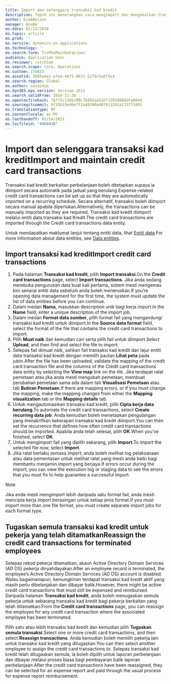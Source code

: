 ```yaml
---
title: Import dan selenggara transaksi kad kredit
description: Topik ini menerangkan cara mengimport dan mengekalkan transaksi kad kredit yang berkaitan dengan perbelanjaan. Transaksi ini boleh disediakan supaya ia diimport secara automatik pada jadual yang berulang, atau ia boleh diimport secara manual mengikut keperluan.
author: KimANelson
manager: AnnBe
ms.date: 01/12/2018
ms.topic: article
ms.prod: ''
ms.service: dynamics-ax-applications
ms.technology: ''
ms.search.form: TrvPbsMainDataLines
audience: Application User
ms.reviewer: roschlom
ms.search.scope: Core, Operations
ms.custom: 274023
ms.assetid: 3605eda1-a7ed-4675-8031-5279c5a8f5e4
ms.search.region: Global
ms.author: suvaidya
ms.dyn365.ops.version: Version 1611
ms.search.validFrom: 2016-11-30
ms.openlocfilehash: 7bf75c13bb190c7b992aa516f1593d886dfa604d
ms.sourcegitcommit: 9f31b33ed6e7f1b49200a407913201a1337f3401
ms.translationtype: HT
ms.contentlocale: ms-MY
ms.lasthandoff: 01/14/2021
ms.locfileid: "4960438"
---
```

# <a name="import-and-maintain-credit-card-transactions"></a><span data-ttu-id="fce7e-104">Import dan selenggara transaksi kad kredit</span><span class="sxs-lookup"><span data-stu-id="fce7e-104">Import and maintain credit card transactions</span></span>

<span data-ttu-id="fce7e-105">Transaksi kad kredit berkaitan perbelanjaan boleh ditetapkan supaya ia diimport secara automatik pada jadual yang berulang.</span><span class="sxs-lookup"><span data-stu-id="fce7e-105">Expense-related credit card transactions can be set up so that they are automatically imported on a recurring schedule.</span></span> <span data-ttu-id="fce7e-106">Secara alternatif, transaksi boleh diimport secara manual apabila diperlukan.</span><span class="sxs-lookup"><span data-stu-id="fce7e-106">Alternatively, the transactions can be manually imported as they are required.</span></span> <span data-ttu-id="fce7e-107">Transaksi kad kredit diimport melalui entiti data transaksi kad Kredit.</span><span class="sxs-lookup"><span data-stu-id="fce7e-107">The credit card transactions are imported through the Credit card transactions data entity.</span></span>

<span data-ttu-id="fce7e-108">Untuk mendapatkan maklumat lanjut tentang entiti data, lihat [Entiti data](https://docs.microsoft.com/dynamics365/fin-ops-core/dev-itpro/data-entities/data-entities).</span><span class="sxs-lookup"><span data-stu-id="fce7e-108">For more information about data entities, see [Data entities](https://docs.microsoft.com/dynamics365/fin-ops-core/dev-itpro/data-entities/data-entities).</span></span>

## <a name="import-credit-card-transactions"></a><span data-ttu-id="fce7e-109">Import transaksi kad kredit</span><span class="sxs-lookup"><span data-stu-id="fce7e-109">Import credit card transactions</span></span>

1. <span data-ttu-id="fce7e-110">Pada halaman **Transaksi kad kredit**, pilih **Import transaksi**.</span><span class="sxs-lookup"><span data-stu-id="fce7e-110">On the **Credit card transactions** page, select **Import transactions**.</span></span> <span data-ttu-id="fce7e-111">Jika anda sedang membuka pengurusan data buat kali pertama, sistem mesti mengemas kini senarai entiti data sebelum anda boleh meneruskan.</span><span class="sxs-lookup"><span data-stu-id="fce7e-111">If you’re opening data management for the first time, the system must update the list of data entities before you can continue.</span></span>
2. <span data-ttu-id="fce7e-112">Dalam medan **Nama**, masukkan description unik bagi kerja import.</span><span class="sxs-lookup"><span data-stu-id="fce7e-112">In the **Name** field, enter a unique description of the import job.</span></span>
3. <span data-ttu-id="fce7e-113">Dalam medan **Format data sumber**, pilih format fail yang mengandungi transaksi kad kredit untuk diimport.</span><span class="sxs-lookup"><span data-stu-id="fce7e-113">In the **Source data format** field, select the format of the file that contains the credit card transactions to import.</span></span>
4. <span data-ttu-id="fce7e-114">Pilih **Muat naik** dan kemudian cari serta pilih fail untuk diimport.</span><span class="sxs-lookup"><span data-stu-id="fce7e-114">Select **Upload**, and then find and select the file to import.</span></span>
5. <span data-ttu-id="fce7e-115">Selepas fail dimuat naik, sahkan fail transaksi kad kredit dan lajur entiti data transaksi kad kredit dengan memilih pautan **Lihat peta** pada jubin.</span><span class="sxs-lookup"><span data-stu-id="fce7e-115">After the file has been uploaded, validate the mapping of the credit card transaction file and the columns of the Credit card transactions data entity by selecting the **View map** link on the tile.</span></span> <span data-ttu-id="fce7e-116">Jika terdapat ralat pemetaan atau jika anda mesti mengubah pemetaan, membuat perubahan pemetaan sama ada dalam tab **Visualisasi Pemetaan** atau tab **Butiran Pemetaan**.</span><span class="sxs-lookup"><span data-stu-id="fce7e-116">If there are mapping errors, or if you must change the mapping, make the mapping changes from either the **Mapping visualization** tab or the **Mapping details** tab.</span></span>
6. <span data-ttu-id="fce7e-117">Untuk mengautomasikan transaksi kad kredit, pilih **Cipta kerja data berulang**.</span><span class="sxs-lookup"><span data-stu-id="fce7e-117">To automate the credit card transactions, select **Create recurring data job**.</span></span> <span data-ttu-id="fce7e-118">Anda kemudian boleh menetapkan pengulangan yang menakrifkan kekerapan transaksi kad kredit diimport.</span><span class="sxs-lookup"><span data-stu-id="fce7e-118">You can then set the recurrence that defines how often credit card transactions should be imported.</span></span> <span data-ttu-id="fce7e-119">Apabila anda telah selesai, pilih **OK**.</span><span class="sxs-lookup"><span data-stu-id="fce7e-119">When you’ve finished, select **OK**.</span></span>
7. <span data-ttu-id="fce7e-120">Untuk mengimport fail yang dipilih sekarang, pilih **Import**.</span><span class="sxs-lookup"><span data-stu-id="fce7e-120">To import the selected file now, select **Import**.</span></span>
8. <span data-ttu-id="fce7e-121">Jika ralat berlaku semasa import, anda boleh melihat log pelaksanaan atau data pementasan untuk melihat ralat yang mesti anda baiki bagi membantu menjamin import yang berjaya.</span><span class="sxs-lookup"><span data-stu-id="fce7e-121">If errors occur during the import, you can view the execution log or staging data to see the errors that you must fix to help guarantee a successful import.</span></span>

> [!NOTE]
> <span data-ttu-id="fce7e-122">Jika anda mesti mengimport lebih daripada satu format fail, anda mesti mencipta kerja import berasingan untuk setiap jenis format.</span><span class="sxs-lookup"><span data-stu-id="fce7e-122">If you must import more than one file format, you must create separate import jobs for each format type.</span></span>

## <a name="reassign-the-credit-card-transactions-for-terminated-employees"></a><span data-ttu-id="fce7e-123">Tugaskan semula transaksi kad kredit untuk pekerja yang telah ditamatkan</span><span class="sxs-lookup"><span data-stu-id="fce7e-123">Reassign the credit card transactions for terminated employees</span></span>

<span data-ttu-id="fce7e-124">Selepas rekod pekerja ditamatkan, akaun Active Directory Domain Services (AD DS) pekerja dinyahdayakan.</span><span class="sxs-lookup"><span data-stu-id="fce7e-124">After an employee record is terminated, the employee’s Active Directory Domain Services (AD DS) account is disabled.</span></span> <span data-ttu-id="fce7e-125">Walau bagaimanapun, kemungkinan terdapat transaksi kad kredit aktif yang masih perlu dibelanjakan dan dibayar balik.</span><span class="sxs-lookup"><span data-stu-id="fce7e-125">However, there might be active credit card transactions that must still be expensed and reimbursed.</span></span> <span data-ttu-id="fce7e-126">Daripada halaman **Transaksi kad kredit**, anda boleh menugaskan semula pekerja untuk sebarang transaksi kad kredit bagi pekerja berkaitan yang telah ditamatkan.</span><span class="sxs-lookup"><span data-stu-id="fce7e-126">From the **Credit card transactions** page, you can reassign the employee for any credit card transaction where the associated employee has been terminated.</span></span>

<span data-ttu-id="fce7e-127">Pilih satu atau lebih transaksi kad kredit dan kemudian pilih **Tugaskan semula transaksi**.</span><span class="sxs-lookup"><span data-stu-id="fce7e-127">Select one or more credit card transactions, and then select **Reassign transactions**.</span></span> <span data-ttu-id="fce7e-128">Anda kemudian boleh memilih pekerja lain untuk transaksi kad kredit yang ditugaskan.</span><span class="sxs-lookup"><span data-stu-id="fce7e-128">You can then select another employee to assign the credit card transactions to.</span></span> <span data-ttu-id="fce7e-129">Selepas transaksi kad kredit telah ditugaskan semula, ia boleh dipilih untuk laporan perbelanjaan dan dibayar melalui proses biasa bagi pembayaran balik laporan perbelanjaan.</span><span class="sxs-lookup"><span data-stu-id="fce7e-129">After the credit card transactions have been reassigned, they can be selected for an expense report and paid through the usual process for expense report reimbursement.</span></span>
